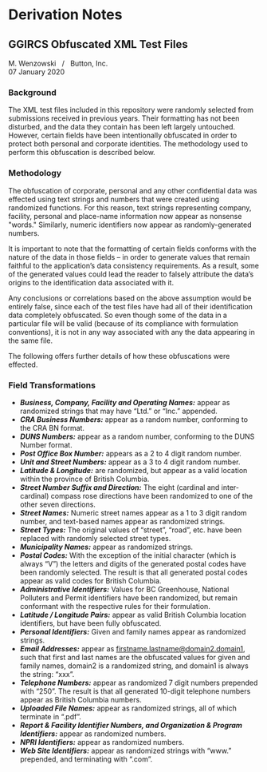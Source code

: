 # Derivation Notes
## GGIRCS Obfuscated XML Test Files
M. Wenzowski &nbsp; / &nbsp; Button, Inc.  
07 January 2020

### Background
The XML test files included in this repository were randomly selected from submissions received in previous years. Their formatting has not been disturbed, and the data they contain has been left largely untouched. However, certain fields have been intentionally obfuscated in order to protect both personal and corporate identities. The methodology used to perform this obfuscation is described below.
### Methodology
The obfuscation of corporate, personal and any other confidential data was effected using text strings and numbers that were created using randomized functions. For this reason, text strings representing company, facility, personal and place-name information now appear as nonsense "words." Similarly, numeric identifiers now appear as randomly-generated numbers.

It is important to note that the formatting of certain fields conforms with the nature of the data in those fields – in order to generate values that remain faithful to the application’s data consistency requirements. As a result, some of the generated values could lead the reader to falsely attribute the data’s origins to the identification data associated with it.

Any conclusions or correlations based on the above assumption would be entirely false, since each of the test files have had all of their identification data completely obfuscated. So even though some of the data in a particular file will be valid (because of its compliance with formulation conventions), it is not in any way associated with any the data appearing in the same file.

The following offers further details of how these obfuscations were effected.

### Field Transformations
- ***Business, Company, Facility and Operating Names:*** appear as randomized strings that may have “Ltd.” or “Inc.” appended.
- ***CRA Business Numbers:*** appear as a random number, conforming to the CRA BN format.
- ***DUNS Numbers:*** appear as a random number, conforming to the DUNS Number format.
- ***Post Office Box Number:*** appears as a 2 to 4 digit random number.
- ***Unit and Street Numbers:*** appear as a 3 to 4 digit random number.
- ***Latitude & Longitude:*** are randomized, but appear as a valid location within the province of British Columbia.
- ***Street Number Suffix and Direction:*** The eight (cardinal and inter-cardinal) compass rose directions have been randomized to one of the other seven directions.
- ***Street Names:*** Numeric street names appear as a 1 to 3 digit random number, and text-based names appear as randomized strings.
- ***Street Types:*** The original values of “street”, “road”, etc. have been replaced with randomly selected street types.
- ***Municipality Names:*** appear as randomized strings.
- ***Postal Codes:*** With the exception of the initial character (which is always “V”) the letters and digits of the generated postal codes have been randomly selected. The result is that all generated postal codes appear as valid codes for British Columbia.
- ***Administrative Identifiers:*** Values for BC Greenhouse, National Polluters and Permit identifiers have been randomized, but remain conformant with the respective rules for their formulation.
- ***Latitude / Longitude Pairs:*** appear as valid British Columbia location identifiers, but have been fully obfuscated.
- ***Personal Identifiers:*** Given and family names appear as randomized strings.
- ***Email Addresses:*** appear as firstname.lastname@domain2.domain1, such that first and last names are the obfuscated values for given and family names, domain2 is a randomized string, and domain1 is always the string: “xxx”.
- ***Telephone Numbers:*** appear as randomized 7 digit numbers prepended with “250”. The result is that all generated 10-digit telephone numbers appear as British Columbia numbers.
- ***Uploaded File Names:*** appear as randomized strings, all of which terminate in “.pdf”.
- ***Report & Facility Identifier Numbers, and Organization & Program Identifiers:*** appear as randomized numbers.
- ***NPRI Identifiers:*** appear as randomized numbers.
- ***Web Site Identifiers:*** appear as randomized strings with “www.” prepended, and terminating with “.com”.

